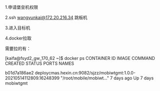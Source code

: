 1.申请堡垒机权限

2.ssh wangyunkai@172.20.216.34 跳板机

3.进入目标机

4.docker拉取

需要拉的有：

[kaifa@fsyd2_gw_170_62 ~]$ docker ps
CONTAINER ID        IMAGE                                                                      COMMAND
         CREATED             STATUS              PORTS               NAMES
      


b01d7a186ae2        deploycmas.hexin.cn:9082/sjzz/mobiwtgmt:1.0.0-20210514112809.16248399      "/root/mobile/mobiwt…"   7 days ago          Up 7 days                               mobiwtgmt
